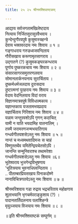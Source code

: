 ```yaml
---
title: २५ २५ श्रीनमश्शिवाष्टकम्

---
```

 आद्याय सर्वजगतामखिलेष्टदाय  
नित्याय निर्जितसुरासुरवैभवाय ।  
कुन्देन्दुगौरवपुषे कुसुमास्त्रहन्त्रे  
देवाय भक्तवरदाय नमः शिवाय ॥ १ ॥  
गङ्गाधराय गरुडध्वजवन्दिताय  
गौरीसखाय करूणामृतसागराय ।  
उद्गातने (?) कुसुमकङ्घरकन्धराय  
पूर्णाय पुष्करकचाय नमः शिवाय ॥ २ ॥  
संसारसागरसमुत्तरणलवाय  
सोमानलार्कनयनाय सुरार्चिताय ।  
दुष्कर्मधर्मजलदाय दुरासदाय  
दुष्टात्मनां पुरहराय नमः शिवाय ॥ ३ ॥  
वेदाय वेदनिलयाय विदां वराय  
विज्ञानमात्रवपुषे विविधात्मकाय ।  
यज्ञान्तकाय यजतामभयप्रदाय  
यज्ञार्चिताय गिरिशाय नमः शिवाय ॥ ४ ॥  
यन्नाम जन्तुरवशोऽपि गृणन् कदाचित्  
यामी न याति भयदामिह यातनालिम् ।  
तस्मै जरामरणजन्मभयातिगाय  
गन्धर्वगीतयशसेऽस्तु नमः शिवाय ॥ ५ ॥  
नान्तं च मध्यमथवादिमजः स चाहं  
विष्णुस्तथैव यमितेन्द्रियचेतसोऽपि ।  
जानन्ति सन्मुनिवराश्च तथामरेशाः  
गन्धर्वगीतयशसेऽस्तु नमः शिवाय ॥६॥  
भूतेश्वराय भुजगेन्द्रविभूषणाय  
'भूतित्रयाय भुवनाधिपवन्दिताय ।  
.. पीताम्बरप्रियसखाय पिनाकदोष्णे  
नानाविचित्रगतयेऽस्तु नमः शिवाय ॥ ७ ॥  

श्रीनमरिशवाय गडा रुद्राय भद्रचरिताय महोक्षगाय  
शूलाभयानि भृगचर्मपराङ्कुशाय (?) ।  
पादानतार्तिदलनाय पलाशिहन्त्रे  
मृयुञ्जयाय विजयाय नमः शिवाय ॥ ८ ॥  

॥ इति श्रीनमश्शिवाष्टकं सम्पूर्णम् ॥  